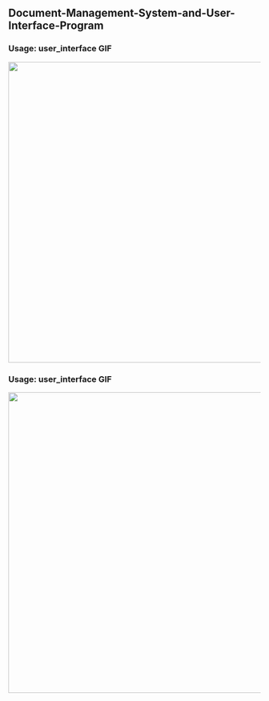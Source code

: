 ## Document-Management-System-and-User-Interface-Program

###  Usage: user_interface GIF

<img src="http://g.recordit.co/JL0K78W0HZ.gif" width=600><br>

###  Usage: user_interface <filename> GIF
<img src="http://g.recordit.co/4w5EoPJnYm.gif" width=600><br>
